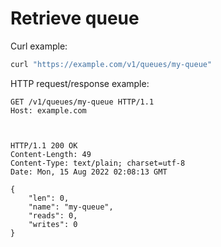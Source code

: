 # Retrieve queue

Curl example:

```sh
curl "https://example.com/v1/queues/my-queue"
```


HTTP request/response example:

```http
GET /v1/queues/my-queue HTTP/1.1
Host: example.com



HTTP/1.1 200 OK
Content-Length: 49
Content-Type: text/plain; charset=utf-8
Date: Mon, 15 Aug 2022 02:08:13 GMT

{
    "len": 0,
    "name": "my-queue",
    "reads": 0,
    "writes": 0
}
```


